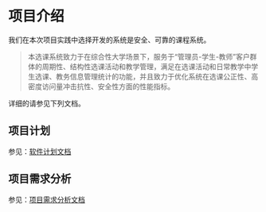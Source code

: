 # 项目介绍

我们在本次项目实践中选择开发的系统是安全、可靠的课程系统。

> 本选课系统致力于在综合性大学场景下，服务于“管理员-学生-教师”客户群体的周期性、结构性选课活动和教学管理，满足在选课活动和日常教学中学生选课、教务信息管理统计的功能，并且致力于优化系统在选课公正性、高密度访问量冲击抗性、安全性方面的性能指标。

详细的请参见下列文档。

## 项目计划

参见：[软件计划文档](./plan.md)

## 项目需求分析

参见：[项目需求分析文档](./requirement-analysis.md)
